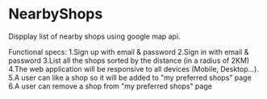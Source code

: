 # NearbyShops
Dispplay list of nearby shops using google map api. 

Functional specs:
1.Sign up with email & password
2.Sign in with email & password
3.List all the shops sorted by the distance (in a radius of 2KM)
4.The web application will be responsive to all devices (Mobile, Desktop...).
5.A user can like a shop so it will be added to "my preferred shops" page
6.A user can remove a shop from "my preferred shops" page
